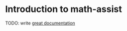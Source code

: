 # Introduction to math-assist

TODO: write [great documentation](http://jacobian.org/writing/what-to-write/)
